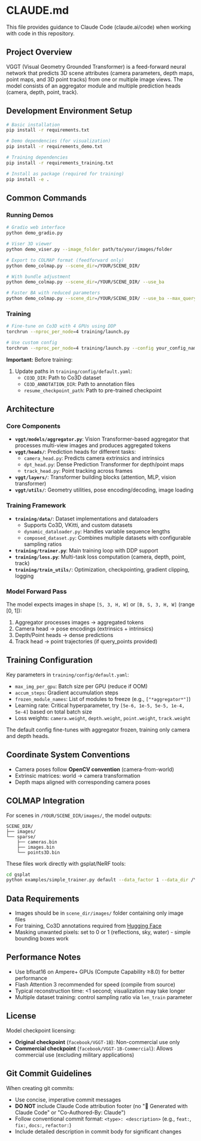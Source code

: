 # CLAUDE.md

This file provides guidance to Claude Code (claude.ai/code) when working with code in this repository.

## Project Overview

VGGT (Visual Geometry Grounded Transformer) is a feed-forward neural network that predicts 3D scene attributes (camera parameters, depth maps, point maps, and 3D point tracks) from one or multiple image views. The model consists of an aggregator module and multiple prediction heads (camera, depth, point, track).

## Development Environment Setup

```bash
# Basic installation
pip install -r requirements.txt

# Demo dependencies (for visualization)
pip install -r requirements_demo.txt

# Training dependencies
pip install -r requirements_training.txt

# Install as package (required for training)
pip install -e .
```

## Common Commands

### Running Demos

```bash
# Gradio web interface
python demo_gradio.py

# Viser 3D viewer
python demo_viser.py --image_folder path/to/your/images/folder

# Export to COLMAP format (feedforward only)
python demo_colmap.py --scene_dir=/YOUR/SCENE_DIR/

# With bundle adjustment
python demo_colmap.py --scene_dir=/YOUR/SCENE_DIR/ --use_ba

# Faster BA with reduced parameters
python demo_colmap.py --scene_dir=/YOUR/SCENE_DIR/ --use_ba --max_query_pts=2048 --query_frame_num=5
```

### Training

```bash
# Fine-tune on Co3D with 4 GPUs using DDP
torchrun --nproc_per_node=4 training/launch.py

# Use custom config
torchrun --nproc_per_node=4 training/launch.py --config your_config_name
```

**Important:** Before training:
1. Update paths in `training/config/default.yaml`:
   - `CO3D_DIR`: Path to Co3D dataset
   - `CO3D_ANNOTATION_DIR`: Path to annotation files
   - `resume_checkpoint_path`: Path to pre-trained checkpoint

## Architecture

### Core Components

- **`vggt/models/aggregator.py`**: Vision Transformer-based aggregator that processes multi-view images and produces aggregated tokens
- **`vggt/heads/`**: Prediction heads for different tasks:
  - `camera_head.py`: Predicts camera extrinsics and intrinsics
  - `dpt_head.py`: Dense Prediction Transformer for depth/point maps
  - `track_head.py`: Point tracking across frames
- **`vggt/layers/`**: Transformer building blocks (attention, MLP, vision transformer)
- **`vggt/utils/`**: Geometry utilities, pose encoding/decoding, image loading

### Training Framework

- **`training/data/`**: Dataset implementations and dataloaders
  - Supports Co3D, VKitti, and custom datasets
  - `dynamic_dataloader.py`: Handles variable sequence lengths
  - `composed_dataset.py`: Combines multiple datasets with configurable sampling ratios
- **`training/trainer.py`**: Main training loop with DDP support
- **`training/loss.py`**: Multi-task loss computation (camera, depth, point, track)
- **`training/train_utils/`**: Optimization, checkpointing, gradient clipping, logging

### Model Forward Pass

The model expects images in shape `[S, 3, H, W]` or `[B, S, 3, H, W]` (range [0, 1]):
1. Aggregator processes images → aggregated tokens
2. Camera head → pose encodings (extrinsics + intrinsics)
3. Depth/Point heads → dense predictions
4. Track head → point trajectories (if query_points provided)

## Training Configuration

Key parameters in `training/config/default.yaml`:
- `max_img_per_gpu`: Batch size per GPU (reduce if OOM)
- `accum_steps`: Gradient accumulation steps
- `frozen_module_names`: List of modules to freeze (e.g., `["*aggregator*"]`)
- Learning rate: Critical hyperparameter, try `[5e-6, 1e-5, 5e-5, 1e-4, 5e-4]` based on total batch size
- Loss weights: `camera.weight`, `depth.weight`, `point.weight`, `track.weight`

The default config fine-tunes with aggregator frozen, training only camera and depth heads.

## Coordinate System Conventions

- Camera poses follow **OpenCV convention** (camera-from-world)
- Extrinsic matrices: world → camera transformation
- Depth maps aligned with corresponding camera poses

## COLMAP Integration

For scenes in `/YOUR/SCENE_DIR/images/`, the model outputs:
```
SCENE_DIR/
├── images/
└── sparse/
    ├── cameras.bin
    ├── images.bin
    └── points3D.bin
```

These files work directly with gsplat/NeRF tools:
```bash
cd gsplat
python examples/simple_trainer.py default --data_factor 1 --data_dir /YOUR/SCENE_DIR/ --result_dir /YOUR/RESULT_DIR/
```

## Data Requirements

- Images should be in `scene_dir/images/` folder containing only image files
- For training, Co3D annotations required from [Hugging Face](https://huggingface.co/datasets/JianyuanWang/co3d_anno)
- Masking unwanted pixels: set to 0 or 1 (reflections, sky, water) - simple bounding boxes work

## Performance Notes

- Use bfloat16 on Ampere+ GPUs (Compute Capability ≥8.0) for better performance
- Flash Attention 3 recommended for speed (compile from source)
- Typical reconstruction time: <1 second; visualization may take longer
- Multiple dataset training: control sampling ratio via `len_train` parameter

## License

Model checkpoint licensing:
- **Original checkpoint** (`facebook/VGGT-1B`): Non-commercial use only
- **Commercial checkpoint** (`facebook/VGGT-1B-Commercial`): Allows commercial use (excluding military applications)

## Git Commit Guidelines

When creating git commits:
- Use concise, imperative commit messages
- **DO NOT** include Claude Code attribution footer (no "🤖 Generated with Claude Code" or "Co-Authored-By: Claude")
- Follow conventional commit format: `<type>: <description>` (e.g., `feat:`, `fix:`, `docs:`, `refactor:`)
- Include detailed description in commit body for significant changes
